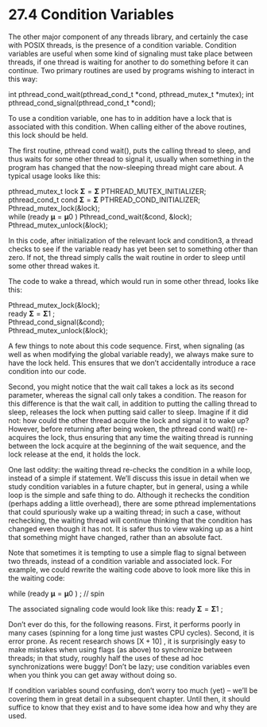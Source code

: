 # 27.4 Condition Variables  

The other major component of any threads library, and certainly the case with POSIX threads, is the presence of a condition variable. Condition variables are useful when some kind of signaling must take place between threads, if one thread is waiting for another to do something before it can continue. Two primary routines are used by programs wishing to interact in this way:  

int pthread_cond_wait(pthread_cond_t \*cond, pthread_mutex_t \*mutex); int pthread_cond_signal(pthread_cond_t \*cond);  

To use a condition variable, one has to in addition have a lock that is associated with this condition. When calling either of the above routines, this lock should be held.  

The first routine, pthread cond wait(), puts the calling thread to sleep, and thus waits for some other thread to signal it, usually when something in the program has changed that the now-sleeping thread might care about. A typical usage looks like this:  

pthread_mutex_t lock $\mathbf { \Sigma } = \mathbf { \Sigma }$ PTHREAD_MUTEX_INITIALIZER;   
pthread_cond_t cond $\mathbf { \Sigma } = \mathbf { \Sigma }$ PTHREAD_COND_INITIALIZER;   
Pthread_mutex_lock(&lock);   
while (ready $\scriptstyle \mathbf { \mu } = \mathbf { \mu } 0$ ) Pthread_cond_wait(&cond, &lock);   
Pthread_mutex_unlock(&lock);  

In this code, after initialization of the relevant lock and condition3, a thread checks to see if the variable ready has yet been set to something other than zero. If not, the thread simply calls the wait routine in order to sleep until some other thread wakes it.  

The code to wake a thread, which would run in some other thread, looks like this:  

Pthread_mutex_lock(&lock);   
ready $\mathbf { \Sigma } = \mathbf { \Sigma } 1$ ;   
Pthread_cond_signal(&cond);   
Pthread_mutex_unlock(&lock);  

A few things to note about this code sequence. First, when signaling (as well as when modifying the global variable ready), we always make sure to have the lock held. This ensures that we don’t accidentally introduce a race condition into our code.  

Second, you might notice that the wait call takes a lock as its second parameter, whereas the signal call only takes a condition. The reason for this difference is that the wait call, in addition to putting the calling thread to sleep, releases the lock when putting said caller to sleep. Imagine if it did not: how could the other thread acquire the lock and signal it to wake up? However, before returning after being woken, the pthread cond wait() re-acquires the lock, thus ensuring that any time the waiting thread is running between the lock acquire at the beginning of the wait sequence, and the lock release at the end, it holds the lock.  

One last oddity: the waiting thread re-checks the condition in a while loop, instead of a simple if statement. We’ll discuss this issue in detail when we study condition variables in a future chapter, but in general, using a while loop is the simple and safe thing to do. Although it rechecks the condition (perhaps adding a little overhead), there are some pthread implementations that could spuriously wake up a waiting thread; in such a case, without rechecking, the waiting thread will continue thinking that the condition has changed even though it has not. It is safer thus to view waking up as a hint that something might have changed, rather than an absolute fact.  

Note that sometimes it is tempting to use a simple flag to signal between two threads, instead of a condition variable and associated lock. For example, we could rewrite the waiting code above to look more like this in the waiting code:  

while (ready $\scriptstyle \mathbf { \mu } = \mathbf { \mu } 0$ ) ; // spin  

The associated signaling code would look like this: ready $\mathbf { \Sigma } = \mathbf { \Sigma } 1$ ;  

Don’t ever do this, for the following reasons. First, it performs poorly in many cases (spinning for a long time just wastes CPU cycles). Second, it is error prone. As recent research shows $\left[ \mathsf { X } { + } 1 0 \right]$ , it is surprisingly easy to make mistakes when using flags (as above) to synchronize between threads; in that study, roughly half the uses of these ad hoc synchronizations were buggy! Don’t be lazy; use condition variables even when you think you can get away without doing so.  

If condition variables sound confusing, don’t worry too much (yet) – we’ll be covering them in great detail in a subsequent chapter. Until then, it should suffice to know that they exist and to have some idea how and why they are used.  


